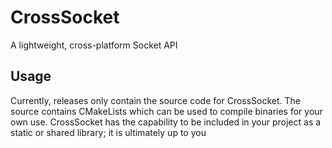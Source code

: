 # CrossSocket
A lightweight, cross-platform Socket API 
## Usage
Currently, releases only contain the source code for CrossSocket. The source contains CMakeLists which can be used to compile binaries for your own use. CrossSocket has the capability to be included in your project as a static or shared library; it is ultimately up to you